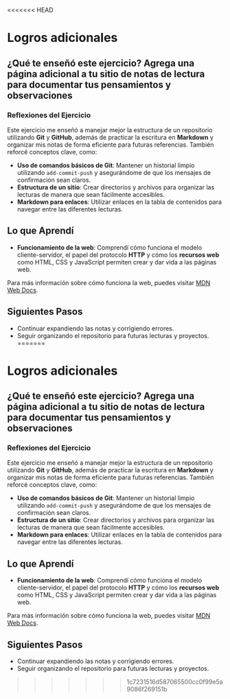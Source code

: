 <<<<<<< HEAD
# Logros adicionales

## ¿Qué te enseñó este ejercicio? Agrega una página adicional a tu sitio de notas de lectura para documentar tus pensamientos y observaciones

### Reflexiones del Ejercicio

Este ejercicio me enseñó a manejar mejor la estructura de un repositorio utilizando **Git** y **GitHub**, además de practicar la escritura en **Markdown** y organizar mis notas de forma eficiente para futuras referencias. También reforcé conceptos clave, como:

- **Uso de comandos básicos de Git**: Mantener un historial limpio utilizando `add-commit-push` y asegurándome de que los mensajes de confirmación sean claros.
- **Estructura de un sitio**: Crear directorios y archivos para organizar las lecturas de manera que sean fácilmente accesibles.
- **Markdown para enlaces**: Utilizar enlaces en la tabla de contenidos para navegar entre las diferentes lecturas.

## Lo que Aprendí

- **Funcionamiento de la web**: Comprendí cómo funciona el modelo cliente-servidor, el papel del protocolo **HTTP** y cómo los **recursos web** como HTML, CSS y JavaScript permiten crear y dar vida a las páginas web.

Para más información sobre cómo funciona la web, puedes visitar [MDN Web Docs](https://developer.mozilla.org/es/docs/Learn/Getting_started_with_the_web).

## Siguientes Pasos

- Continuar expandiendo las notas y corrigiendo errores.
- Seguir organizando el repositorio para futuras lecturas y proyectos.
=======
# Logros adicionales

## ¿Qué te enseñó este ejercicio? Agrega una página adicional a tu sitio de notas de lectura para documentar tus pensamientos y observaciones

### Reflexiones del Ejercicio

Este ejercicio me enseñó a manejar mejor la estructura de un repositorio utilizando **Git** y **GitHub**, además de practicar la escritura en **Markdown** y organizar mis notas de forma eficiente para futuras referencias. También reforcé conceptos clave, como:

- **Uso de comandos básicos de Git**: Mantener un historial limpio utilizando `add-commit-push` y asegurándome de que los mensajes de confirmación sean claros.
- **Estructura de un sitio**: Crear directorios y archivos para organizar las lecturas de manera que sean fácilmente accesibles.
- **Markdown para enlaces**: Utilizar enlaces en la tabla de contenidos para navegar entre las diferentes lecturas.

## Lo que Aprendí

- **Funcionamiento de la web**: Comprendí cómo funciona el modelo cliente-servidor, el papel del protocolo **HTTP** y cómo los **recursos web** como HTML, CSS y JavaScript permiten crear y dar vida a las páginas web.

Para más información sobre cómo funciona la web, puedes visitar [MDN Web Docs](https://developer.mozilla.org/es/docs/Learn/Getting_started_with_the_web).

## Siguientes Pasos

- Continuar expandiendo las notas y corrigiendo errores.
- Seguir organizando el repositorio para futuras lecturas y proyectos.
>>>>>>> 1c7231516d587065500cc0f99e5a9086f269151b
